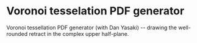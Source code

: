 # Voronoi tesselation PDF generator
Voronoi tessellation PDF generator (with Dan Yasaki) -- drawing the well-rounded retract in the complex upper half-plane.
